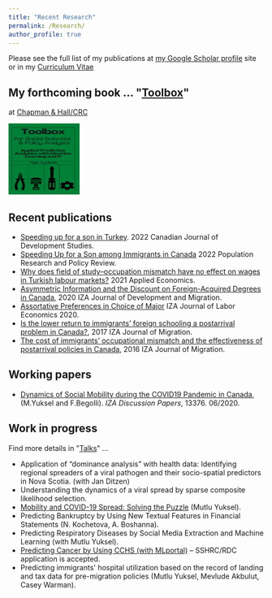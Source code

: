 ```yaml
---
title: "Recent Research"
permalink: /Research/
author_profile: true
---
```


Please see the full list of my publications at [my Google Scholar profile](https://scholar.google.ca/citations?user=8M2YA1QAAAAJ&hl=en) site or in my [Curriculum Vitae](http://yaydede.github.io/files/CV6.pdf) 

## My forthcoming book ... "[Toolbox](https://yaydede.github.io/Toolbox/)"
at [Chapman & Hall/CRC](https://www.routledge.com/go/chapman-hall?gclid=Cj0KCQjwy5maBhDdARIsAMxrkw0o5NiqLoLFGwTpyvTlcjWBUFoLZlvVD26oiAXpoHVWRNvVSIIGgEcaAlecEALw_wcB)
   
<img src="/images/cover3.png"  width="140" height="140"> 
  
## Recent publications

- [Speeding up for a son in Turkey](https://www.tandfonline.com/eprint/8KCSCQPEYUPTIHXSYKQS/full?target=10.1080/02255189.2022.2145273). 2022 Canadian Journal of Development Studies.
- [Speeding Up for a Son among Immigrants in Canada](https://can01.safelinks.protection.outlook.com/?url=https%3A%2F%2Frdcu.be%2FcOII0&data=05%7C01%7Cyigit.aydede%40smu.ca%7C9f0dab420256465f479908da43754240%7C060b02ae57754360abbae2e29cca6627%7C1%7C0%7C637896468467357238%7CUnknown%7CTWFpbGZsb3d8eyJWIjoiMC4wLjAwMDAiLCJQIjoiV2luMzIiLCJBTiI6Ik1haWwiLCJXVCI6Mn0%3D%7C3000%7C%7C%7C&sdata=oNiZrzUHZH26FiPmJ8JWdTcVO%2FowlsnpiABRQ1U8cTU%3D&reserved=0) 2022 Population Research and Policy Review.
- [Why does field of study–occupation mismatch have no effect on wages in Turkish labour markets?](https://www.tandfonline.com/doi/abs/10.1080/00036846.2021.1937500) 2021 Applied Economics.
- [Asymmetric Information and the Discount on Foreign-Acquired Degrees in Canada](https://content.sciendo.com/view/journals/izajodm/10/1/article-20190002.xml), 2020 IZA Journal of Development and Migration.
- [Assortative Preferences in Choice of Major](https://sciendo.com/it/article/10.2478/izajole-2020-0006) IZA Journal of Labor Economics 2020. 
- [Is the lower return to immigrants’ foreign schooling a postarrival problem in Canada?](https://link.springer.com/article/10.1186/s40176-016-0076-9), 2017 IZA Journal of Migration.
- [The cost of immigrants’ occupational mismatch and the effectiveness of postarrival policies in Canada](https://link.springer.com/article/10.1186/s40176-016-0057-z), 2016  IZA Journal of Migration.

## Working papers

 - [Dynamics of Social Mobility during the COVID19 Pandemic in Canada](https://www.iza.org/publications/dp/13376/dynamics-of-social-mobility-during-the-covid-19-pandemic-in-canada), (M.Yuksel and F.Begolli). *IZA Discussion Papers*, 13376. 06/2020.
 
## Work in progress
Find more details in "[Talks](https://yaydede.github.io/Presentations/)" ...
  
 - Application of “dominance analysis” with health data: Identifying regional spreaders of a viral pathogen and their socio-spatial predictors in Nova Scotia. (with Jan Ditzen)
 - Understanding the dynamics of a viral spread by sparse composite likelihood selection.
 - [Mobility and COVID-19 Spread: Solving the Puzzle](https://raw.githack.com/yaydede/Blog_posts/main/paper_v12.html) (Mutlu Yuksel). 
 - Predicting Bankruptcy by Using New Textual Features in Financial Statements (N. Kochetova, A. Boshanna). 
 - Predicting Respiratory Diseases by Social Media Extraction and Machine Learning (with Mutlu Yuksel). 
 - [Predicting Cancer by Using CCHS (with MLportal)](https://raw.githack.com/yaydede/MLportal/main/Presentation1.pdf) – SSHRC/RDC application is accepted. 
 - Predicting immigrants' hospital utilization based on the record of landing and tax data for pre-migration policies (Mutlu Yuksel, Mevlude Akbulut, Casey Warman).  


